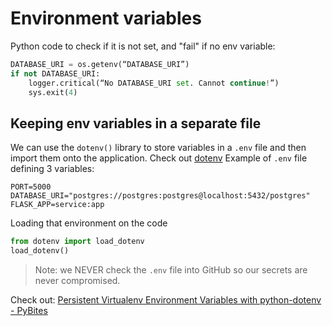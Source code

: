 # Environment variables
Python code to check if it is not set, and "fail" if no env variable:
```python
DATABASE_URI = os.getenv(“DATABASE_URI”)
if not DATABASE_URI:
    logger.critical(“No DATABASE_URI set. Cannot continue!”)
    sys.exit(4)
```

## Keeping env variables in a separate file
We can use the `dotenv()` library to store variables in a `.env` file and then import them onto the application. Check out [dotenv](https://pypi.org/project/python-dotenv/)
Example of `.env` file defining 3 variables:
```
PORT=5000
DATABASE_URI="postgres://postgres:postgres@localhost:5432/postgres"
FLASK_APP=service:app
```

Loading that environment on the code
```python
from dotenv import load_dotenv
load_dotenv()
```

> Note: we NEVER check the `.env` file into GitHub so our secrets are never compromised.  


Check out: [Persistent Virtualenv Environment Variables with python-dotenv - PyBites](https://pybit.es/persistent-environment-variables.html)